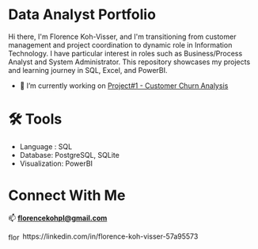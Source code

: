 

###
# Data Analyst Portfolio
Hi there, I'm Florence Koh-Visser, and I'm transitioning from customer management and project coordination to dynamic role in Information Technology. I have particular interest in roles such as Business/Process Analyst and System Administrator. This repository showcases my projects and learning journey in SQL, Excel, and PowerBI.

- 🔭 I’m currently working on [Project#1 - Customer Churn Analysis](https://github.com/fkpl81/Customer-Churn-Analysis)

###
# 🛠️ Tools
- Language : SQL
- Database: PostgreSQL, SQLite
- Visualization: PowerBI


###
# Connect With Me
📫 **florencekohpl@gmail.com**
<p align="left">
<a href="https://linkedin.com/in/florence-koh-visser-57a95573" target="blank"><img align="center" src="https://raw.githubusercontent.com/rahuldkjain/github-profile-readme-generator/master/src/images/icons/Social/linked-in-alt.svg" alt="florence-koh-visser-57a95573" height="15" width="25" /></a> https://linkedin.com/in/florence-koh-visser-57a95573


